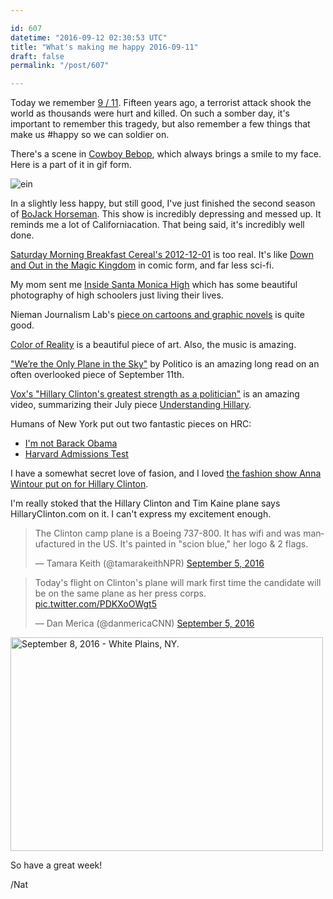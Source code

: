 ```yaml
---

id: 607
datetime: "2016-09-12 02:30:53 UTC"
title: "What's making me happy 2016-09-11"
draft: false
permalink: "/post/607"

---
```


Today we remember [9 / 11](https://en.wikipedia.org/wiki/September_11_attacks). Fifteen years ago, a terrorist attack shook the world as thousands were hurt and killed. On such a somber day, it's important to remember this tragedy, but also remember a few things that make us #happy so we can soldier on.

There's a scene in [Cowboy Bebop](https://en.wikipedia.org/wiki/Cowboy_Bebop), which always brings a smile to my face. Here is a part of it in gif form.

![ein](https://j.gifs.com/kRvmmE.gif)

In a slightly less happy, but still good, I've just finished the second season of [BoJack Horseman](https://en.wikipedia.org/wiki/BoJack_Horseman). This show is incredibly depressing and messed up. It reminds me a lot of Californiacation. That being said, it's incredibly well done.


[Saturday Morning Breakfast Cereal's 2012-12-01](http://www.smbc-comics.com/comic/2012-12-01) is too real. It's like [Down and Out in the Magic Kingdom](https://en.wikipedia.org/wiki/Down_and_Out_in_the_Magic_Kingdom) in comic form, and far less sci-fi.

My mom sent me [Inside Santa Monica High](http://www.nytimes.com/interactive/2016/09/11/magazine/11mag-santa-monica-high-photo-essay.html?_r=0) which has some beautiful photography of high schoolers just living their lives.

Nieman Journalism Lab's [piece on cartoons and graphic novels](http://www.niemanlab.org/2016/08/but-its-cartoons-comics-and-cartoons-are-coming-to-life-well-beyond-the-printed-page/) is quite good.

[Color of Reality](http://www.alexameade.com/colorofreality) is a beautiful piece of art. Also, the music is amazing.

["We’re the Only Plane in the Sky"](http://www.politico.com/magazine/story/2016/09/were-the-only-plane-in-the-sky-214230) by Politico is an amazing long read on an often overlooked piece of September 11th.

[Vox's "Hillary Clinton's greatest strength as a politician"](https://www.facebook.com/Vox/videos/566561133531493/) is an amazing video, summarizing their July piece [Understanding Hillary](http://www.vox.com/a/hillary-clinton-interview/the-gap-listener-leadership-quality).

Humans of New York put out two fantastic pieces on HRC:

 - [I'm not Barack Obama](http://www.humansofnewyork.com/post/150136510691/im-not-barack-obama-im-not-bill-clinton-both)
 - [Harvard Admissions Test](http://www.humansofnewyork.com/post/150127870371/i-was-taking-a-law-school-admissions-test-in-a)

I have a somewhat secret love of fasion, and I loved [the fashion show Anna Wintour put on for Hillary Clinton](http://www.vogue.com/13473250/hillary-clinton-new-york-fashion-week-collection-huma-abedin-anna-wintour/).

I'm really stoked that the Hillary Clinton and Tim Kaine plane says HillaryClinton.com on it. I can't express my excitement enough.

<blockquote class="twitter-tweet" data-lang="en"><p lang="en" dir="ltr">The Clinton camp plane is a Boeing 737-800. It has wifi and was manufactured in the US. It&#39;s painted in &quot;scion blue,&quot; her logo &amp; 2 flags.</p>&mdash; Tamara Keith (@tamarakeithNPR) <a href="https://twitter.com/tamarakeithNPR/status/772766338699919361">September 5, 2016</a></blockquote>

<blockquote class="twitter-tweet" data-lang="en"><p lang="en" dir="ltr">Today&#39;s flight on Clinton&#39;s plane will mark first time the candidate will be on the same plane as her press corps. <a href="https://t.co/PDKXoOWgt5">pic.twitter.com/PDKXoOWgt5</a></p>&mdash; Dan Merica (@danmericaCNN) <a href="https://twitter.com/danmericaCNN/status/772748082186428416">September 5, 2016</a></blockquote>
<script async src="//platform.twitter.com/widgets.js" charset="utf-8"></script>

<a data-flickr-embed="true"  href="https://www.flickr.com/photos/hillaryclinton/29534376636/in/album-72157670386100603/" title="September 8, 2016 - White Plains, NY."><img src="https://c5.staticflickr.com/9/8385/29534376636_62af95d8c5.jpg" width="500" height="342" alt="September 8, 2016 - White Plains, NY."></a><script async src="//embedr.flickr.com/assets/client-code.js" charset="utf-8"></script>

So have a great week!

/Nat



